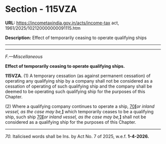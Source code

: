 # Section - 115VZA

**URL:** https://incometaxindia.gov.in/acts/income-tax act, 1961/2025/102120000000091115.htm

**Description:** Effect of temporarily ceasing to operate qualifying ships

---

****

_F.—Miscellaneous_

**Effect of temporarily ceasing to operate qualifying ships.**

**115VZA.** (1) A temporary cessation (as against permanent cessation) of operating any qualifying ship by a company shall not be considered as a cessation of operating of such qualifying ship and the company shall be deemed to be operating such qualifying ship for the purposes of this Chapter.

(2) Where a qualifying company continues to operate a ship, [70](javascript:ShowFootnote\('fn70'\);)**[**_or inland vessel, as the case may be,_**]** which temporarily ceases to be a qualifying ship, such ship [70](javascript:ShowFootnote\('fn70'\);)**[**_or inland vessel, as the case may be,_**]** shall not be considered as a qualifying ship for the purposes of this Chapter.

* * *

_70._ Italicised words shall be Ins. by Act No. 7 of 2025, w.e.f. **1-4-2026.**